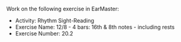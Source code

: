 Work on the following exercise in EarMaster:
- Activity: Rhythm Sight-Reading
- Exercise Name: 12/8 - 4 bars: 16th & 8th notes - including rests
- Exercise Number: 20.2
